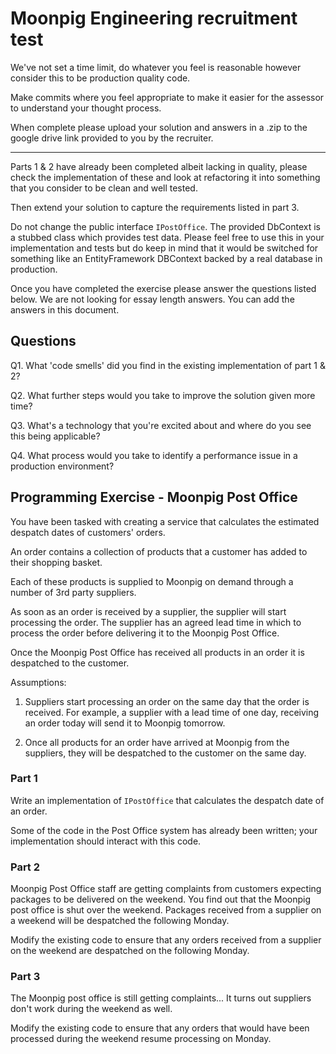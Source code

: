 # Moonpig Engineering recruitment test

We've not set a time limit, do whatever you feel is reasonable however consider
 this to be production quality code. 

Make commits where you feel appropriate to make it easier for the assessor to 
understand your thought process. 

When complete please upload your solution and answers in a .zip to the google
drive link provided to you by the recruiter.

---

Parts 1 & 2 have already been completed albeit lacking in quality, please 
check the implementation of these and look at refactoring it into something 
that you consider to be clean and well tested.

Then extend your solution to capture the requirements listed in part 3.

Do not change the public interface `IPostOffice`. The provided DbContext
is a stubbed class which provides test data. Please feel free to use this
in your implementation and tests but do keep in mind that it would be 
switched for something like an EntityFramework DBContext backed by a 
real database in production.

Once you have completed the exercise please answer the questions listed below. 
We are not looking for essay length answers. You can add the answers in this 
document.

## Questions

Q1. What 'code smells' did you find in the existing implementation of part 1 & 2?

Q2. What further steps would you take to improve the solution given more time?

Q3. What's a technology that you're excited about and where do you see this 
    being applicable?

Q4. What process would you take to identify a performance issue in a production
    environment? 

## Programming Exercise - Moonpig Post Office

You have been tasked with creating a service that calculates the estimated 
despatch dates of customers' orders. 

An order contains a collection of products that a customer has added to their 
shopping basket. 

Each of these products is supplied to Moonpig on demand through a number of 
3rd party suppliers.

As soon as an order is received by a supplier, the supplier will start 
processing the order. The supplier has an agreed lead time in which to 
process the order before delivering it to the Moonpig Post Office.

Once the Moonpig Post Office has received all products in an order it is 
despatched to the customer.  

Assumptions:

1. Suppliers start processing an order on the same day that the order is 
received. For example, a supplier with a lead time of one day, receiving
 an order today will send it to Moonpig tomorrow.


2. Once all products for an order have arrived at Moonpig from the suppliers, 
they will be despatched to the customer on the same day.

### Part 1

Write an implementation of `IPostOffice` that calculates the despatch date 
of an order. 

Some of the code in the Post Office system has already been written; your 
implementation should interact with this code.


### Part 2

Moonpig Post Office staff are getting complaints from customers expecting 
packages to be delivered on the weekend. You find out that the Moonpig post
office is shut over the weekend. Packages received from a supplier on a weekend 
will be despatched the following Monday.

Modify the existing code to ensure that any orders received from a supplier
on the weekend are despatched on the following Monday.

### Part 3

The Moonpig post office is still getting complaints... It turns out suppliers 
don't work during the weekend as well.

Modify the existing code to ensure that any orders that would have been processed
during the weekend resume processing on Monday.
